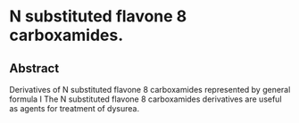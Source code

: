 # N substituted flavone 8 carboxamides.

## Abstract
Derivatives of N substituted flavone 8 carboxamides represented by general formula I The N substituted flavone 8 carboxamides derivatives are useful as agents for treatment of dysurea.